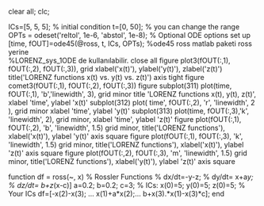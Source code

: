 clear all;
clc;

ICs=[5, 5, 5];  % initial condition
t=[0, 50];      % you can change the range
OPTs = odeset('reltol', 1e-6, 'abstol', 1e-8);  % Optional ODE options set up
[time, fOUT]=ode45(@ross, t, ICs, OPTs); %ode45 ross matlab paketi ross yerine  
%LORENZ_sys_1ODE de kullanılabilir.
close all 
figure 
plot3(fOUT(:,1), fOUT(:,2), fOUT(:,3)), grid
xlabel('x(t)'), ylabel('y(t)'), zlabel('z(t)')
title('LORENZ functions x(t) vs. y(t) vs. z(t)')
axis tight
figure 
comet3(fOUT(:,1), fOUT(:,2), fOUT(:,3))
figure
subplot(311)
plot(time, fOUT(:,1), 'b','linewidth', 3), grid minor
title 'LORENZ functions x(t), y(t), z(t)', xlabel 'time', ylabel 'x(t)'
subplot(312)
plot( time', fOUT(:,2), 'r', 'linewidth', 2 ), grid minor
xlabel 'time', ylabel 'y(t)'
subplot(313)
plot(time, fOUT(:,3),'k', 'linewidth', 2), grid minor, xlabel 'time', ylabel 'z(t)'
figure
plot(fOUT(:,1), fOUT(:,2), 'b', 'linewidth', 1.5)
grid minor, title('LORENZ functions'), xlabel('x(t)'), ylabel 'y(t)'
axis square
figure
plot(fOUT(:,1), fOUT(:,3), 'k', 'linewidth', 1.5)
grid minor, title('LORENZ functions'), xlabel('x(t)'), ylabel 'z(t)'
axis square
figure
plot(fOUT(:,2), fOUT(:,3), 'm', 'linewidth', 1.5)
grid minor, title('LORENZ functions'), xlabel('y(t)'), ylabel 'z(t)'
axis square


function  df = ross(~, x)
% Rossler Functions
% dx/dt=-y-z;
% dy/dt= x+a*y;
% dz/dt= b+z*(x-c)]
a=0.2; 
b=0.2; 
c=3;
% ICs: x(0)=5; y(0)=5; z(0)=5;  % Your ICs
df=[-x(2)-x(3); ...
    x(1)+a*x(2);...
    b+x(3).*x(1)-x(3)*c];
end



